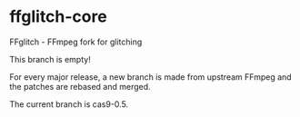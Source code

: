 # ffglitch-core
FFglitch - FFmpeg fork for glitching

This branch is empty!

For every major release, a new branch is made from upstream FFmpeg and the patches are rebased and merged.

The current branch is cas9-0.5.
